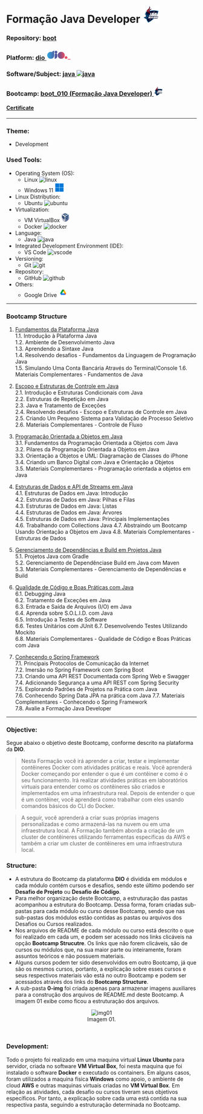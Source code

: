 # Formação Java Developer   <img src="./0-aux/logo_boot.png" alt="boot_010" width="auto" height="45">

### Repository: [boot](../../../)   
### Platform: <a href="../../">dio   <img src="https://github.com/PedroHeeger/main/blob/main/0-aux/logos/plataforma/dio.jpeg" alt="dio" width="auto" height="25"></a>   
### Software/Subject: <a href="../">java   <img src="https://cdn.jsdelivr.net/gh/devicons/devicon/icons/java/java-original.svg" alt="java" width="auto" height="25"></a>
### Bootcamp: <a href="./">boot_010 (Formação Java Developer)   <img src="./0-aux/logo_boot.png" alt="boot_010" width="auto" height="25"></a>

#### <a href="https://github.com/PedroHeeger/main/blob/main/cert_ti/03-conclu/os/virtualization/docker/(23-08-22)%20Cert%20Formacao%20Docker%20Fundamentals%20PH%20DIO.pdf">Certificate</a>

---

### Theme:
- Development

### Used Tools:
- Operating System (OS): 
  - Linux   <img src="https://cdn.jsdelivr.net/gh/devicons/devicon/icons/linux/linux-original.svg" alt="linux" width="auto" height="25">
  - Windows 11 <img src="https://github.com/PedroHeeger/main/blob/main/0-aux/logos/software/windows11.png" alt="windows11" width="auto" height="25">
- Linux Distribution: 
  - Ubuntu <img src="https://cdn.jsdelivr.net/gh/devicons/devicon/icons/ubuntu/ubuntu-plain.svg" alt="ubuntu" width="auto" height="25">
- Virtualization: 
  - VM VirtualBox <img src="https://github.com/PedroHeeger/main/blob/main/0-aux/logos/software/vm_virtualbox.png" alt="vm_virtualbox" width="auto" height="25">
  - Docker <img src="https://cdn.jsdelivr.net/gh/devicons/devicon/icons/docker/docker-original.svg" alt="docker" width="auto" height="25">
- Language:
  - Java <img src="https://cdn.jsdelivr.net/gh/devicons/devicon/icons/java/java-original.svg" alt="java" width="auto" height="25"></a>
- Integrated Development Environment (IDE):
  - VS Code   <img src="https://cdn.jsdelivr.net/gh/devicons/devicon/icons/vscode/vscode-original.svg" alt="vscode" width="auto" height="25">
- Versioning: 
  - Git   <img src="https://cdn.jsdelivr.net/gh/devicons/devicon/icons/git/git-original.svg" alt="git" width="auto" height="25">
- Repository:
  - GitHub   <img src="https://cdn.jsdelivr.net/gh/devicons/devicon/icons/github/github-original.svg" alt="github" width="auto" height="25">
- Others:
  - Google Drive <img src="https://github.com/PedroHeeger/main/blob/main/0-aux/logos/software/google_drive.png" width="auto" height="25">

---

### Bootcamp Structure
1. [Fundamentos da Plataforma Java](./01-fundamentos/)   
  1.1. Introdução à Plataforma Java  
  1.2. Ambiente de Desenvolvimento Java   
  1.3. Aprendendo a Sintaxe Java  
  1.4. Resolvendo desafios - Fundamentos da Linguagem de Programação Java   
  1.5. Simulando Uma Conta Bancária Através do Terminal/Console
  1.6. Materiais Complementares - Fundamentos de Java  

2. [Escopo e Estruturas de Controle em Java](./02-escopo_estruturas/)   
  2.1. Introdução e Estruturas Condicionais com Java   
  2.2. Estruturas de Repetição em Java   
  2.3. Java e Tratamento de Exceções   
  2.4. Resolvendo desafios - Escopo e Estruturas de Controle em Java
  2.5. Criando Um Pequeno Sistema para Validação de Processo Seletivo
  2.6. Materiais Complementares - Controle de Fluxo   

3. [Programação Orientada a Objetos em Java](./03-poo/)   
  3.1. Fundamentos da Programação Orientada a Objetos com Java   
  3.2. Pilares da Programação Orientada a Objetos em Java  
  3.3. Orientação a Objetos e UML: Diagramação de Classes do iPhone   
  3.4. Criando um Banco Digital com Java e Orientação a Objetos   
  3.5. Materiais Complementares - Programação orientada a objetos em Java     

4. [Estruturas de Dados e API de Streams em Java](./03-poo/)   
  4.1. Estruturas de Dados em Java: Introdução   
  4.2. Estruturas de Dados em Java: Pilhas e Filas  
  4.3. Estruturas de Dados em Java: Listas   
  4.4. Estruturas de Dados em Java: Árvores   
  4.5. Estruturas de Dados em Java: Principais Implementações   
  4.6. Trabalhando com Collections Java
  4.7. Abstraindo um Bootcamp Usando Orientação a Objetos em Java
  4.8. Materiais Complementares - Estruturas de Dados    

5. [Gerenciamento de Dependências e Build em Projetos Java](./03-poo/)   
  5.1. Projetos Java com Gradle   
  5.2. Gerenciamento de Dependênciase Build em Java com Maven   
  5.3. Materiais Complementares - Gerenciamento de Dependências e Build 

6. [Qualidade de Código e Boas Práticas com Java](./03-poo/)   
  6.1. Debugging Java   
  6.2. Tratamento de Exceções em Java  
  6.3. Entrada e Saída de Arquivos (I/O) em Java   
  6.4. Aprenda sobre S.O.L.I.D. com Java   
  6.5. Introdução a Testes de Software   
  6.6. Testes Unitários com JUnit
  6.7. Desenvolvendo Testes Utilizando Mockito   
  6.8. Materiais Complementares - Qualidade de Código e Boas Práticas com Java 

7. [Conhecendo o Spring Framework](./03-poo/)   
  7.1. Principais Protocolos de Comunicação da Internet   
  7.2. Imersão no Spring Framework com Spring Boot  
  7.3. Criando uma API REST Documentada com Spring Web e Swagger   
  7.4. Adicionando Segurança a uma API REST com Spring Security   
  7.5. Explorando Padrões de Projetos na Prática com Java   
  7.6. Conhecendo Spring Data JPA na prática com Java
  7.7. Materiais Complementares - Conhecendo o Spring Framework   
  7.8. Avalie a Formação Java Developer 

---

### Objective:
Segue abaixo o objetivo deste Bootcamp, conforme descrito na plataforma da **DIO**.
  
>Nesta Formação você irá aprender a criar, testar e implementar contêineres Docker com atividades práticas e reais. Você aprenderá Docker começando por entender o que é um contêiner e como é o seu funcionamento. Irá realizar atividades práticas em laboratórios virtuais para entender como os contêineres são criados e implementados em uma infraestrutura real. Depois de entender o que é um contêiner, você aprenderá como trabalhar com eles usando comandos básicos do CLI do Docker.

>A seguir, você aprenderá a criar suas próprias imagens personalizadas e como armazená-las na nuvem ou em uma infraestrutura local. A Formação também aborda a criação de um cluster de contêineres utilizando ferramentas específicas da AWS e também a criar um cluster de contêineres em uma infraestrutura local.

### Structure:
- A estrutura do Bootcamp da plataforma **DIO** é dividida em módulos e cada módulo contém cursos e desafios, sendo este último podendo ser **Desafio de Projeto** ou **Desafio de Código**. 
- Para melhor organização deste Bootcamp, a estruturação das pastas acompanhou a estrutura do Bootcamp. Dessa forma, foram criadas sub-pastas para cada módulo ou curso desse Bootcamp, sendo que nas sub-pastas dos módulos estão contidas as pastas ou arquivos dos Desafios ou Cursos realizados.
- Nos arquivos de README de cada módulo ou curso está descrito o que foi realizado em cada um, e podem ser acessado nos links clicáveis na opção **Bootcamp Strucutre**. Os links que não forem clicáveis, são de cursos ou módulos que, na sua maior parte ou inteiramente, foram assuntos teóricos e não possuem materiais.
- Alguns cursos podem ter sido desenvolvidos em outro Bootcamp, já que são os mesmos cursos, portanto, a explicação sobre esses cursos e seus respectivos materiais vão está no outro Bootcamp e podem ser acessados através dos links do **Bootcamp Structure**.
- A sub-pasta **0-img** foi criada apenas para armazenar imagens auxiliares para a construção dos arquivos de README.md deste Bootcamp. A imagem 01 exibe como ficou a estruturação dos arquivos.

<div align="Center"><figure>
    <img src="./0-aux/img01.png" alt="img01"><br>
    <figcaption>Imagem 01.</figcaption>
</figure></div><br>

### Development:
Todo o projeto foi realizado em uma maquina virtual **Linux Ubuntu** para servidor, criada no software **VM Virtual Box**, foi nesta maquina que foi instalado o software **Docker** e executado os containers. Em alguns casos, foram utilizados a maquina física **Windows** como apoio, o ambiente de cloud **AWS** e outras maquinas virtuais criadas no **VM Virtual Box**. Em relação as atividades, cada desafio ou cursos tiveram seus objetivos específicos. Por tanto, a explicação sobre cada uma está contida na sua respectiva pasta, seguindo a estruturação determinada no Bootcamp.